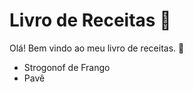 # Livro de Receitas :chicken:

Olá! Bem vindo ao meu livro de receitas. :chicken:

 - Strogonof de Frango
 - Pavê
